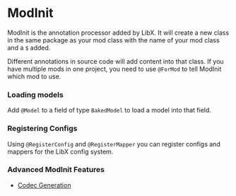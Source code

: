 # ModInit

ModInit is the annotation processor added by LibX.
It will create a new class in the same package as your mod class with the name of your mod class and a `$` added.

Different annotations in source code will add content into that class.
If you have multiple mods in one project, you need to use `@ForMod` to tell ModInit which mod to use.

### Loading models

Add `@Model` to a field of type `BakedModel` to load a model into that field.

### Registering Configs

Using `@RegisterConfig` and `@RegisterMapper` you can register configs and mappers for the LibX config system.

### Advanced ModInit Features

  * [Codec Generation](codecs.md)
  

